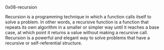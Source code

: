 0x08-recursion

Recursion is a programming technique in which a function calls itself to solve a problem. In other words, a recursive function is a function that repeats its own algorithm in a smaller or simpler way until it reaches a base case, at which point it returns a value without making a recursive call. Recursion is a powerful and elegant way to solve problems that have a recursive or self-referential structure.
